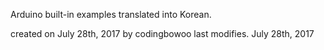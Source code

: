 Arduino built-in examples translated into Korean.

created on July 28th, 2017 by codingbowoo
last modifies. July 28th, 2017
